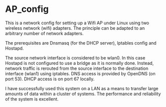 # AP_config

This is a network config for setting up a Wifi AP under Linux 
using two wireless network (wifi) adapters. The principle can be
adapted to an arbitrary number of network adapters.

The prerequisites are Dnsmasq (for the DHCP server), Iptables 
config and Hostapd.

The source network interface is considered to be wlan0. In this 
case Hostapd is not configured to use a bridge as it is normally 
done. Instead, network traffic is rerouted from the source interface
to the destination interface (wlan1) using iptables.
DNS access is provided by OpenDNS (on port 53). DHCP access is 
on port 67 locally.

I have successfully used this system on a LAN as a means to 
transfer large amounts of data within a cluster of systems. The 
performance and reliability of the system is excellent.
